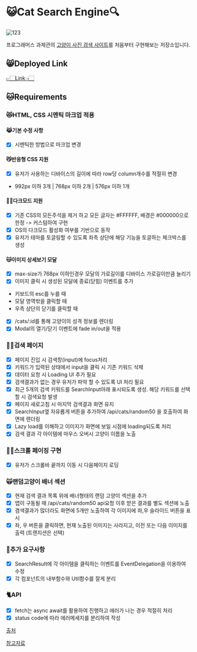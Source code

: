 # 😺Cat Search Engine🔍

![123](https://user-images.githubusercontent.com/67324487/203611766-ec9ecbcb-ea0c-4993-b80d-c0cbad9a9ff7.gif)

프로그래머스 과제관의 [고양이 사진 검색 사이트](https://school.programmers.co.kr/skill_check_assignments/4)를 처음부터 구현해보는 저장소입니다.

## 😸Deployed Link
[👉🏻Link👈🏻](https://cat-search-engine.netlify.app)


## 🐱Requirements

### 😻HTML, CSS 시멘틱 마크업 적용

#### 😹기본 수정 사항
- [x] 시멘틱한 방법으로 마크업 변경

#### 😼반응형 CSS 지원
- [x] 유저가 사용하는 디바이스의 길이에 따라 row당 column개수를 적절히 변경
- 992px 이하 3개 |	768px 이하 2개	| 576px 이하 1개

#### 🐱‍👤다크모드 지원
- [x] 기존 CSS의 모든주석을 제거 하고 모든 글자는 #FFFFFF, 배경은 #000000으로 한정 -> 커스텀하여 구현
- [x] OS의 다크모드 활성화 여부를 기반으로 동작
- [x] 유저가 테마를 토글링할 수 있도록 좌측 상단에 해당 기능을 토글하는 체크박스를 생성

#### 😽이미지 상세보기 모달
- [x] max-size가 768px 이하인경우 모달의 가로길이를 디바이스 가로길이만큼 늘리기
- [x] 이미지 클릭 시 생성된 모달에 종료(닫힘) 이벤트를 추가
- 키보드의 esc를 누를 때
- 모달 영역밖을 클릭할 때
- 우측 상단의 닫기를 클릭할 때
- [x] /cats/:id를 통해 고양이의 성격 정보를 렌더링
- [x] Modal의 열기/닫기 이벤트에 fade in/out을 적용

### 🐱‍💻검색 페이지
- [x] 페이지 진입 시 검색창(input)에 focus처리
- [x] 키워드가 입력된 상태에서 input을 클릭 시 기존 키워드 삭제
- [x] 데이터 요청 시 Loading UI 추가 필요
- [x] 검색결과가 없는 경우 유저가 파악 할 수 있도록 UI 처리 필요
- [x] 최근 5개의 검색 키워드를 SearchInput아래 표시되도록 생성. 해당 키워드를 선택할 시 검색요청 발생
- [x] 페이지 새로고침 시 마지막 검색결과 화면 유지
- [x] SearchInput옆 자유롭게 버튼을 추가하여 /api/cats/random50 을 호출하여 화면에 렌더링
- [x] Lazy load를 이해하고 이미지가 화면에 보일 시점에 loading되도록 처리
- [x] 검색 결과 각 아이템에 마우스 오버시 고양이 이름을 노출

### 🐱‍🏍스크롤 페이징 구현
- [x] 유저가 스크롤바 끝까지 이동 시 다음페이지 로딩

### 🙀랜덤고양이 배너 섹션
- [x] 현재 검색 결과 목록 위에 배너형태의 랜덤 고양이 섹션을 추가
- [x] 앱이 구동될 때 /api/cats/random50 api요청 이후 받은 결과를 별도 섹션에 노출
- [x] 겸색결과가 많더라도 화면에 5개만 노출하여 각 이미지에 좌,우 슬라이드 버튼을 표시
- [x] 좌, 우 버튼을 클릭하면, 현재 노출된 이미지는 사라지고, 이전 또는 다음 이미지를 출력 (트랜지션은 선택)

### 🦁추가 요구사항
- [x] SearchResult에 각 아이템을 클릭하는 이벤트를 EventDelegation을 이용하여 수정
- [x] 각 컴포넌트의 내부함수와 Util함수를 잘게 분리

### 🐈API
- [x] fetch는 async await를 활용하여 진행하고 에러가 나는 경우 적절히 처리
- [x] status code에 따라 에러메세지를 분리하여 작성

[출처](https://velog.io/@z6su3/%ED%94%84%EB%A1%9C%EA%B7%B8%EB%9E%98%EB%A8%B8%EC%8A%A4-%EA%B3%A0%EC%96%91%EC%9D%B4-%EC%82%AC%EC%A7%84-%EA%B2%80%EC%83%89-%EC%82%AC%EC%9D%B4%ED%8A%B8-%EB%B6%84%EC%84%9D-%EC%83%81%EC%84%B8)

[참고자료](https://github.com/woohyeonjo/ilovecat-javascript)
